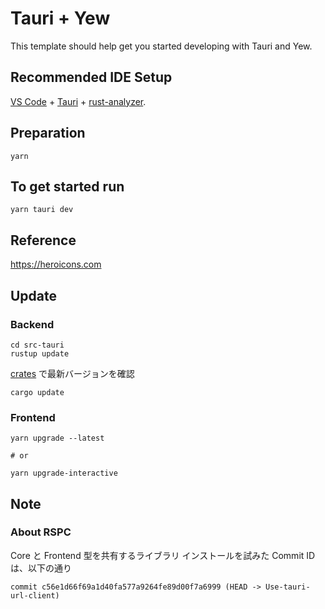 # Tauri + Yew

This template should help get you started developing with Tauri and Yew.

## Recommended IDE Setup

[VS Code](https://code.visualstudio.com/) + [Tauri](https://marketplace.visualstudio.com/items?itemName=tauri-apps.tauri-vscode) + [rust-analyzer](https://marketplace.visualstudio.com/items?itemName=rust-lang.rust-analyzer).

## Preparation

```text
yarn
```

## To get started run

```text
yarn tauri dev
```

## Reference

<https://heroicons.com>

## Update

### Backend

```text
cd src-tauri
rustup update
```

[crates](https://crates.io) で最新バージョンを確認

```test
cargo update
```

### Frontend

```test
yarn upgrade --latest

# or

yarn upgrade-interactive
```

## Note

### About RSPC

Core と Frontend 型を共有するライブラリ
インストールを試みた Commit ID は、以下の通り

```text
commit c56e1d66f69a1d40fa577a9264fe89d00f7a6999 (HEAD -> Use-tauri-url-client)
```
